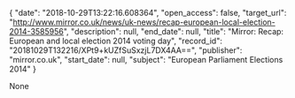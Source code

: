 {
  "date": "2018-10-29T13:22:16.608364", 
  "open_access": false, 
  "target_url": "http://www.mirror.co.uk/news/uk-news/recap-european-local-election-2014-3585956", 
  "description": null, 
  "end_date": null, 
  "title": "Mirror: Recap: European and local election 2014 voting day", 
  "record_id": "20181029T132216/XPt9+kUZfSuSxzjL7DX4AA==", 
  "publisher": "mirror.co.uk", 
  "start_date": null, 
  "subject": "European Parliament Elections 2014"
}

None